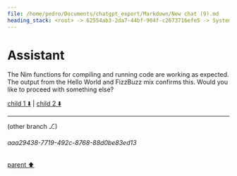 ```yaml
---
file: /home/pedro/Documents/chatgpt_export/Markdown/New chat (9).md
heading_stack: <root> -> 62554ab3-2da7-44bf-904f-c2673716efe5 -> System -> 8d1d4b3c-44b1-4d04-96b3-550c080648bf -> System -> aaa24b13-f6aa-4dc9-860e-54f6ac6eea4e -> User -> f71aad2c-c170-4a64-8858-305c82518d98 -> Assistant -> 250514eb-8a60-408d-a6d4-f10333f29402 -> Tool -> 9dec960c-19d4-405f-bd56-76c7191a2b75 -> Assistant -> d30d6e7e-14cd-4e34-869d-a7993f5f3df2 -> Tool -> ef70ce7e-d235-4852-b0f4-4f4169b38653 -> Assistant -> f2385be4-7700-476e-8ea6-797a5813879a -> Tool -> f760029f-ba0a-45ac-aa6b-af62b52e9e25 -> Assistant -> a6533d90-0e2b-458e-87ec-d4d87d8e0c12 -> Assistant -> 8eccbbf6-52e2-4f7d-a6ca-b6ed3ce56644 -> Tool -> 3aa50e6b-dee1-489d-854e-d9f83ce1cae7 -> Assistant
---
```

# Assistant

The Nim functions for compiling and running code are working as expected. The output from the Hello World and FizzBuzz mix confirms this. Would you like to proceed with something else?

[child 1 ⬇️](#aaa29438-7719-492c-8768-88d0be83ed13) | [child 2 ⬇️](#aaa25e37-97b9-4c3a-bb5c-30f81414dcaf)

---

(other branch ⎇)
###### aaa29438-7719-492c-8768-88d0be83ed13
[parent ⬆️](#3aa50e6b-dee1-489d-854e-d9f83ce1cae7)

